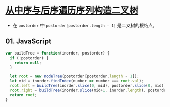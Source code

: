 # [从中序与后序遍历序列构造二叉树](https://leetcode-cn.com/problems/construct-binary-tree-from-inorder-and-postorder-traversal/)

- 在 `postorder` 中 `postorder[postorder.length - 1]` 是二叉树的根结点。

## 01. JavaScript
```js
var buildTree = function(inorder, postorder) {
  if (!postorder) {
    return null;
  }

  let root = new nodeTree(postorder[postorder.length - 1]);
  let mid = inorder.findIndex(number => number === root.val);
  root.left = buildTree(inorder.slice(0, mid), postorder.slice(0, mid));
  root.right = buildTree(inorder.slice(mid+1, inorder.length), postorder.slice(mid, postorder.length-1));
  return root;
}
```
